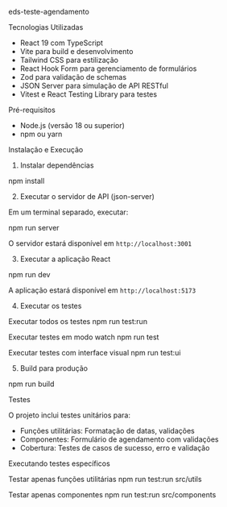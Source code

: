 eds-teste-agendamento

Tecnologias Utilizadas

- React 19 com TypeScript
- Vite para build e desenvolvimento
- Tailwind CSS para estilização
- React Hook Form para gerenciamento de formulários
- Zod para validação de schemas
- JSON Server para simulação de API RESTful
- Vitest e React Testing Library para testes

Pré-requisitos

- Node.js (versão 18 ou superior)
- npm ou yarn

Instalação e Execução

1. Instalar dependências

npm install

2. Executar o servidor de API (json-server)

Em um terminal separado, executar:

npm run server

O servidor estará disponível em `http://localhost:3001`

3. Executar a aplicação React

npm run dev

A aplicação estará disponível em `http://localhost:5173`

4. Executar os testes

Executar todos os testes
npm run test:run

Executar testes em modo watch
npm run test

Executar testes com interface visual
npm run test:ui

5. Build para produção

npm run build


Testes

O projeto inclui testes unitários para:

- Funções utilitárias: Formatação de datas, validações
- Componentes: Formulário de agendamento com validações
- Cobertura: Testes de casos de sucesso, erro e validação

 Executando testes específicos

Testar apenas funções utilitárias
npm run test:run src/utils

Testar apenas componentes
npm run test:run src/components